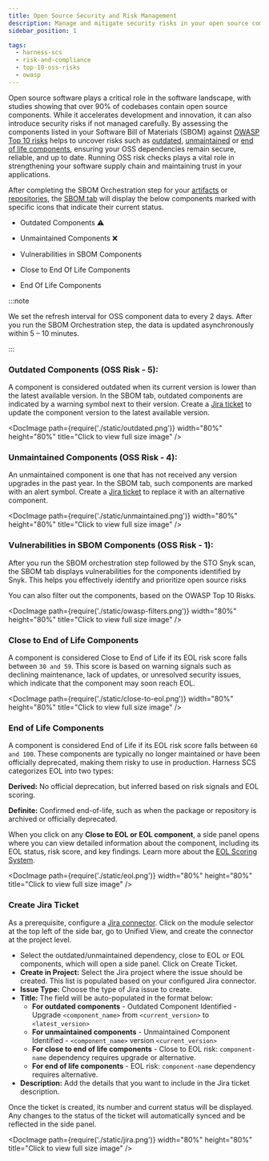 ```yaml
---
title: Open Source Security and Risk Management
description: Manage and mitigate security risks in your open source components effectively.
sidebar_position: 1

tags:
  - harness-scs 
  - risk-and-compliance
  - top-10-oss-risks
  - owasp
---
```



Open source software plays a critical role in the software landscape, with studies showing that over 90% of codebases contain open source components. While it accelerates development and innovation, it can also introduce security risks if not managed carefully. By assessing the components listed in your Software Bill of Materials (SBOM) against [OWASP Top 10 risks](/docs/software-supply-chain-assurance/manage-risk-and-compliance/standards-and-rule-definitions#oss-top-10-risks) helps to uncover risks such as [outdated](docs/software-supply-chain-assurance/manage-risk-and-compliance/opensource-security-risk-management#outdated-components-oss-risk---5), [unmaintained](/docs/software-supply-chain-assurance/manage-risk-and-compliance/opensource-security-risk-management#unmaintained-components-oss-risk---4) or [end of life components](/docs/software-supply-chain-assurance/manage-risk-and-compliance/opensource-security-risk-management#end-of-life-components), ensuring your OSS dependencies remain secure, reliable, and up to date. Running OSS risk checks plays a vital role in strengthening your software supply chain and maintaining trust in your applications.

After completing the SBOM Orchestration step for your [artifacts](/docs/software-supply-chain-assurance/open-source-management/generate-sbom-for-artifacts) or [repositories](/docs/software-supply-chain-assurance/open-source-management/generate-sbom-for-repositories), the [SBOM tab](/docs/software-supply-chain-assurance/artifact-security/overview#sbom-tab) will display the below components marked with specific icons that indicate their current status.

- Outdated Components ⚠️

- Unmaintained Components ❌

- Vulnerabilities in SBOM Components 

- Close to End Of Life Components

- End Of Life Components

:::note

We set the refresh interval for OSS component data to every 2 days. After you run the SBOM Orchestration step, the data is updated asynchronously within 5 – 10 minutes.

:::


### Outdated Components (OSS Risk - 5):

A component is considered outdated when its current version is lower than the latest available version. In the SBOM tab, outdated components are indicated by a warning symbol next to their version. Create a [Jira ticket](/docs/software-supply-chain-assurance/manage-risk-and-compliance/opensource-security-risk-management#create-jira-ticket) to update the component version to the latest available version.

<DocImage path={require('./static/outdated.png')} width="80%" height="80%" title="Click to view full size image" />

### Unmaintained Components (OSS Risk - 4):

An unmaintained component is one that has not received any version upgrades in the past year. In the SBOM tab, such components are marked with an alert symbol. Create a [Jira ticket](/docs/software-supply-chain-assurance/manage-risk-and-compliance/opensource-security-risk-management#create-jira-ticket) to replace it with an alternative component.

<DocImage path={require('./static/unmaintained.png')} width="80%" height="80%" title="Click to view full size image" />

### Vulnerabilities in SBOM Components (OSS Risk - 1):

After you run the SBOM orchestration step followed by the STO Snyk scan, the SBOM tab displays vulnerabilities for the components identified by Snyk. This helps you effectively identify and prioritize open source risks



You can also filter out the components, based on the OWASP Top 10 Risks.

<DocImage path={require('./static/owasp-filters.png')} width="80%" height="80%" title="Click to view full size image" />


### Close to End of Life Components

A component is considered Close to End of Life if its EOL risk score falls between `30 and 59`. This score is based on warning signals such as declining maintenance, lack of updates, or unresolved security issues, which indicate that the component may soon reach EOL.

<DocImage path={require('./static/close-to-eol.png')} width="80%" height="80%" title="Click to view full size image" />

### End of Life Components

A component is considered End of Life if its EOL risk score falls between `60 and 100`. These components are typically no longer maintained or have been officially deprecated, making them risky to use in production. Harness SCS categorizes EOL into two types:

**Derived:** No official deprecation, but inferred based on risk signals and EOL scoring.

**Definite:** Confirmed end-of-life, such as when the package or repository is archived or officially deprecated.

When you click on any **Close to EOL or EOL component**, a side panel opens where you can view detailed information about the component, including its EOL status, risk score, and key findings. Learn more about the [EOL Scoring System](/docs/software-supply-chain-assurance/how-to-guides/eol-scoring-system).


<DocImage path={require('./static/eol.png')} width="80%" height="80%" title="Click to view full size image" />

### Create Jira Ticket

As a prerequisite, configure a [Jira connector](/docs/platform/connectors/ticketing-systems/connect-to-jira/). Click on the module selector at the top left of the side bar, go to Unified View, and create the connector at the project level.

- Select the outdated/unmaintained dependency, close to EOL or EOL components, which will open a side panel. Click on Create Ticket.
- **Create in Project:** Select the Jira project where the issue should be created. This list is populated based on your configured Jira connector.
- **Issue Type:** Choose the type of Jira issue to create.
- **Title:** The field will be auto-populated in the format below:
    - **For outdated components** - Outdated Component Identified - Upgrade `<component_name>` from `<current_version>` to `<latest_version>`
    - **For unmaintained components** - Unmaintained Component Identified - `<component_name>` version `<current_version>`
    - **For close to end of life components** - Close to EOL risk: `component-name` dependency requires upgrade or alternative.
    - **For end of life components** - EOL risk: `component-name` dependency requires alternative.
- **Description:** Add the details that you want to include in the Jira ticket description.

 Once the ticket is created, its number and current status will be displayed. Any changes to the status of the ticket will automatically synced and be reflected in the side panel.

<DocImage path={require('./static/jira.png')} width="80%" height="80%" title="Click to view full size image" />

